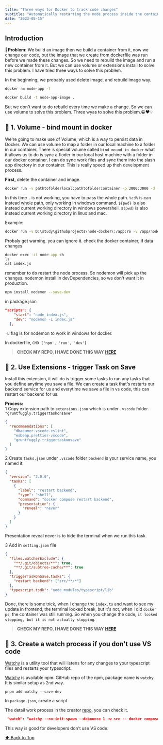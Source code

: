 ```yaml
---
title: "Three ways for Docker to track code changes"
subtitle: "Automatically restarting the node process inside the container when the code changes"
date: "2023-05-15"
---
```


## Introduction

**🎯Problem:** We build an image then we build a container from it, now we change our code, but the image that we create from dockerfile was run before we made these changes. So we need to rebuild the image and run a new container from it. But we can use volume or extensions install to solve this problem. I have tried three ways to solve this problem.

In the beginning, we probably used delete image, and rebuild image way.

```bash
docker rm node-app -f

docker build -t node-app-image .
```

But we don't want to do rebuild every time we make a change. So we can use volume to solve this problem. Three wyas to solve this problem.😀♥💡

## 💖 1. Volume - bind mount in docker

We're going to make use of Volume, which is a way to persist data in Docker. We can use volume to map a folder in our local machine to a folder in our container. There is special volume called `bind mound in docker` what it allows us to do is sync a floder in our local host machine with a folder in our docker container. I can do sync work files and sync them into the slash app directory in our container. This is really speed up theh development process.

**First,** delete the container and image.

```bash
docker run -v pathtofolderlocal:pathtofoldercontainer -p 3000:3000 -d --name node-app node-app-image
```

In this time `.` is not working, you have to pass the whole path. `%cd%` is can instead whole path, only working in windows command. `${pwd}` is also instead current working directory in windows powershell. `$(pwd)` is also instead current working directory in linux and mac.

Example:

```bash
docker run -v D:\study\githubprojects\node-docker\:/app:ro -v /app/node_modules --env-file ./.env -p 3000:4000 -d --name node-app node-app-image
```

Probaly get warning, you can ignore it.
check the docker container, if data changes

```cmd
docker exec -it node-app sh
ls
cat index.js
```

remember to do restart the node process. So nodemon will pick up the changes.
nodemon install in devDependencies, so we don't want it in production.

```bash
npm install nodemon --save-dev
```

in package.json

```json
"scripts": {
    "start": "node index.js",
    "dev": "nodemon -L index.js"
  },
```

`-L` flag is for nodemon to work in windows for docker.

In dockerfile, `CMD ['npm', 'run', 'dev']`

> **CHECK MY REPO, I HAVE DONE THIS WAY** [**HERE**](https://github.com/yanliu1111/Docker-DevOps-with-Nodejs-Express)

## 💛 2. Use Extensions - trigger Task on Save

Install this extension, it will do is trigger some tasks to run any tasks that you define anytime you save a file. We can create a task that's restarts our backend service for us and everytime we save a file in vs code, this can restart our backend for us.

**Process:**<br>
1 Copy extension path to `extensions.json` which is under `.vscode` folder. `"gruntfuggly.triggertaskonsave"`

```json
{
  "recommendations": [
    "dbaeumer.vscode-eslint",
    "esbenp.prettier-vscode",
    "gruntfuggly.triggertaskonsave"
  ]
}
```

2 Create `tasks.json` under `.vscode` folder
`backend` is your service name, you named it.

```json
{
  "version": "2.0.0",
  "tasks": [
    {
      "label": "restart backend",
      "type": "shell",
      "command": "docker compose restart backend",
      "presentation": {
        "reveal": "never"
      }
    }
  ]
}
```

Presentation reveal never is to hide the terminal when we run this task.

3 Add in `setting.json` file

```json
{
  "files.watcherExclude": {
    "**/.git/objects/**": true,
    "**/.git/subtree-cache/**": true
  },
  "triggerTaskOnSave.tasks": {
    "restart backend": ["src/**/*"]
  },
  "typescript.tsdk": "node_modules/typescript/lib"
}
```

Done, there is some trick, when I change the `index.ts` and want to see my update in frontend, the terminal looked break, but it's not, when I did `docker ps`, the container was still running. So when you change the code, `it looked stopping, but it is not actually stopping`.

> **CHECK MY REPO, I HAVE DONE THIS WAY** [**HERE**](https://github.com/yanliu1111/docker-types-node-postgres-app)

## 💙 3. Create a watch process if you don't use VS code

[Watchy](https://github.com/caseywebdev/watchy) is a utility tool that will listens for any changes to your typescript files and restarts your typescript.

[Watchy](https://github.com/caseywebdev/watchy) is available npm. GitHub repo of the npm, package name is `watchy`. It is similar setup as 2nd way.

```
pnpm add watchy --save-dev
```

In `package.json`, create a script

The detail work process in the creator [repo](https://github.com/caseywebdev/watchy), you can check it.

```json
 "watch": "watchy --no-init-spawn --debounce 1 -w src -- docker compose restart backend"
```

This way is good for developers don't use VS code.

[⬆️ Back to Top](#introduction)
